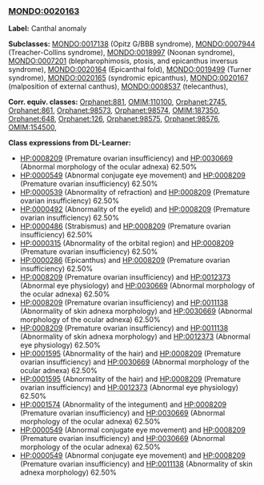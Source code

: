
### [MONDO:0020163](http://purl.obolibrary.org/obo/MONDO_0020163)
**Label:** Canthal anomaly

**Subclasses:** [MONDO:0017138](http://purl.obolibrary.org/obo/MONDO_0017138) (Opitz G/BBB syndrome), [MONDO:0007944](http://purl.obolibrary.org/obo/MONDO_0007944) (Treacher-Collins syndrome), [MONDO:0018997](http://purl.obolibrary.org/obo/MONDO_0018997) (Noonan syndrome), [MONDO:0007201](http://purl.obolibrary.org/obo/MONDO_0007201) (blepharophimosis, ptosis, and epicanthus inversus syndrome), [MONDO:0020164](http://purl.obolibrary.org/obo/MONDO_0020164) (Epicanthal fold), [MONDO:0019499](http://purl.obolibrary.org/obo/MONDO_0019499) (Turner syndrome), [MONDO:0020165](http://purl.obolibrary.org/obo/MONDO_0020165) (syndromic epicanthus), [MONDO:0020167](http://purl.obolibrary.org/obo/MONDO_0020167) (malposition of external canthus), [MONDO:0008537](http://purl.obolibrary.org/obo/MONDO_0008537) (telecanthus), 

**Corr. equiv. classes:** [Orphanet:881](http://www.orpha.net/ORDO/Orphanet_881), [OMIM:110100](http://purl.obolibrary.org/obo/OMIM_110100), [Orphanet:2745](http://www.orpha.net/ORDO/Orphanet_2745), [Orphanet:861](http://www.orpha.net/ORDO/Orphanet_861), [Orphanet:98573](http://www.orpha.net/ORDO/Orphanet_98573), [Orphanet:98574](http://www.orpha.net/ORDO/Orphanet_98574), [OMIM:187350](http://purl.obolibrary.org/obo/OMIM_187350), [Orphanet:648](http://www.orpha.net/ORDO/Orphanet_648), [Orphanet:126](http://www.orpha.net/ORDO/Orphanet_126), [Orphanet:98575](http://www.orpha.net/ORDO/Orphanet_98575), [Orphanet:98576](http://www.orpha.net/ORDO/Orphanet_98576), [OMIM:154500](http://purl.obolibrary.org/obo/OMIM_154500), 

**Class expressions from DL-Learner:**

- [HP:0008209](http://purl.obolibrary.org/obo/HP_0008209) (Premature ovarian insufficiency) and [HP:0030669](http://purl.obolibrary.org/obo/HP_0030669) (Abnormal morphology of the ocular adnexa) 62.50%
- [HP:0000549](http://purl.obolibrary.org/obo/HP_0000549) (Abnormal conjugate eye movement) and [HP:0008209](http://purl.obolibrary.org/obo/HP_0008209) (Premature ovarian insufficiency) 62.50%
- [HP:0000539](http://purl.obolibrary.org/obo/HP_0000539) (Abnormality of refraction) and [HP:0008209](http://purl.obolibrary.org/obo/HP_0008209) (Premature ovarian insufficiency) 62.50%
- [HP:0000492](http://purl.obolibrary.org/obo/HP_0000492) (Abnormality of the eyelid) and [HP:0008209](http://purl.obolibrary.org/obo/HP_0008209) (Premature ovarian insufficiency) 62.50%
- [HP:0000486](http://purl.obolibrary.org/obo/HP_0000486) (Strabismus) and [HP:0008209](http://purl.obolibrary.org/obo/HP_0008209) (Premature ovarian insufficiency) 62.50%
- [HP:0000315](http://purl.obolibrary.org/obo/HP_0000315) (Abnormality of the orbital region) and [HP:0008209](http://purl.obolibrary.org/obo/HP_0008209) (Premature ovarian insufficiency) 62.50%
- [HP:0000286](http://purl.obolibrary.org/obo/HP_0000286) (Epicanthus) and [HP:0008209](http://purl.obolibrary.org/obo/HP_0008209) (Premature ovarian insufficiency) 62.50%
- [HP:0008209](http://purl.obolibrary.org/obo/HP_0008209) (Premature ovarian insufficiency) and [HP:0012373](http://purl.obolibrary.org/obo/HP_0012373) (Abnormal eye physiology) and [HP:0030669](http://purl.obolibrary.org/obo/HP_0030669) (Abnormal morphology of the ocular adnexa) 62.50%
- [HP:0008209](http://purl.obolibrary.org/obo/HP_0008209) (Premature ovarian insufficiency) and [HP:0011138](http://purl.obolibrary.org/obo/HP_0011138) (Abnormality of skin adnexa morphology) and [HP:0030669](http://purl.obolibrary.org/obo/HP_0030669) (Abnormal morphology of the ocular adnexa) 62.50%
- [HP:0008209](http://purl.obolibrary.org/obo/HP_0008209) (Premature ovarian insufficiency) and [HP:0011138](http://purl.obolibrary.org/obo/HP_0011138) (Abnormality of skin adnexa morphology) and [HP:0012373](http://purl.obolibrary.org/obo/HP_0012373) (Abnormal eye physiology) 62.50%
- [HP:0001595](http://purl.obolibrary.org/obo/HP_0001595) (Abnormality of the hair) and [HP:0008209](http://purl.obolibrary.org/obo/HP_0008209) (Premature ovarian insufficiency) and [HP:0030669](http://purl.obolibrary.org/obo/HP_0030669) (Abnormal morphology of the ocular adnexa) 62.50%
- [HP:0001595](http://purl.obolibrary.org/obo/HP_0001595) (Abnormality of the hair) and [HP:0008209](http://purl.obolibrary.org/obo/HP_0008209) (Premature ovarian insufficiency) and [HP:0012373](http://purl.obolibrary.org/obo/HP_0012373) (Abnormal eye physiology) 62.50%
- [HP:0001574](http://purl.obolibrary.org/obo/HP_0001574) (Abnormality of the integument) and [HP:0008209](http://purl.obolibrary.org/obo/HP_0008209) (Premature ovarian insufficiency) and [HP:0030669](http://purl.obolibrary.org/obo/HP_0030669) (Abnormal morphology of the ocular adnexa) 62.50%
- [HP:0000549](http://purl.obolibrary.org/obo/HP_0000549) (Abnormal conjugate eye movement) and [HP:0008209](http://purl.obolibrary.org/obo/HP_0008209) (Premature ovarian insufficiency) and [HP:0030669](http://purl.obolibrary.org/obo/HP_0030669) (Abnormal morphology of the ocular adnexa) 62.50%
- [HP:0000549](http://purl.obolibrary.org/obo/HP_0000549) (Abnormal conjugate eye movement) and [HP:0008209](http://purl.obolibrary.org/obo/HP_0008209) (Premature ovarian insufficiency) and [HP:0011138](http://purl.obolibrary.org/obo/HP_0011138) (Abnormality of skin adnexa morphology) 62.50%


